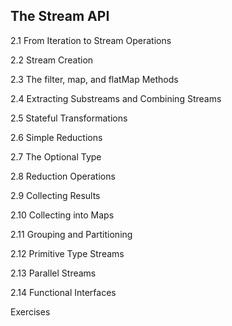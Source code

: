 ## The Stream API

2.1 From Iteration to Stream Operations

2.2 Stream Creation

2.3 The filter, map, and flatMap Methods

2.4 Extracting Substreams and Combining Streams

2.5 Stateful Transformations

2.6 Simple Reductions

2.7 The Optional Type

2.8 Reduction Operations

2.9 Collecting Results

2.10 Collecting into Maps

2.11 Grouping and Partitioning

2.12 Primitive Type Streams

2.13 Parallel Streams

2.14 Functional Interfaces

Exercises